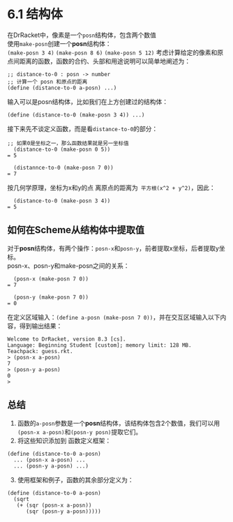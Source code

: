 # 6.1 结构体
在DrRacket中，像素是一个`posn`结构体，包含两个数值  
使用`make-posn`创建一个**posn**结构体：  
`(make-posn 3 4)`
`(make-posn 8 6)`
`(make-posn 5 12)`
考虑计算给定的像素和原点间距离的函数，函数的合约、头部和用途说明可以简单地阐述为：
```
;; distance-to-0 : posn -> number
;; 计算一个 posn 和原点的距离
(define (distance-to-0 a-posn) ...)
```
输入可以是posn结构体，比如我们在上方创建过的结构体：
```
(define (distance-to-0 (make-posn 3 4)) ...)
```
接下来先不谈定义函数，而是看`distance-to-0`的部分：
```
;; 如果0是坐标之一，那么函数结果就是另一坐标值
  (distance-to-0 (make-posn 0 5))
= 5

  (distannce-to-0 (make-posn 7 0))
= 7
```
按几何学原理，坐标为x和y的点 离原点的距离为` 平方根(x^2 + y^2)`，因此：
```
  (distance-to-0 (make-posn 3 4))
= 5
```
## 如何在Scheme从结构体中提取值
对于**posn**结构体，有两个操作：`posn-x`和`posn-y`，前者提取x坐标，后者提取y坐标。  
posn-x、posn-y和make-posn之间的关系：
```
  (posn-x (make-posn 7 0))
= 7

  (posn-y (make-posn 7 0))
= 0
```
在定义区域输入：`(define a-posn (make-posn 7 0))`，并在交互区域输入以下内容，得到输出结果：
```
Welcome to DrRacket, version 8.3 [cs].
Language: Beginning Student [custom]; memory limit: 128 MB.
Teachpack: guess.rkt.
> (posn-x a-posn)
7
> (posn-y a-posn)
0
> 
```
## 总结
1. 函数的`a-posn`参数是一个**posn**结构体，该结构体包含2个数值，我们可以用`(posn-x a-posn)`和`(posn-y posn)`提取它们。  
2. 将这些知识添加到 函数定义框架：
```
(define (distance-to-0 a-posn)
  ... (posn-x a-posn) ...
  ... (posn-y a-posn) ...)
```
3. 使用框架和例子，函数的其余部分定义为：
```
(define (distance-to-0 a-posn)
  (sqrt
   (+ (sqr (posn-x a-posn))
      (sqr (posn-y a-posn)))))
```